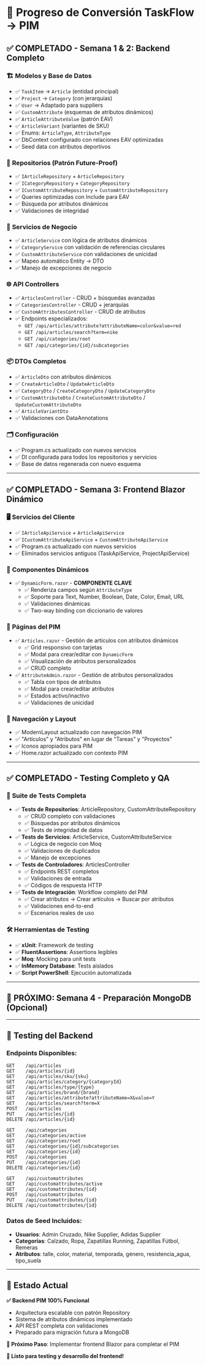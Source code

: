 # 🚀 Progreso de Conversión TaskFlow → PIM

## ✅ **COMPLETADO - Semana 1 & 2: Backend Completo**

### 🏗️ **Modelos y Base de Datos**

- ✅ `TaskItem` → `Article` (entidad principal)
- ✅ `Project` → `Category` (con jerarquías)
- ✅ `User` → Adaptado para suppliers
- ✅ `CustomAttribute` (esquemas de atributos dinámicos)
- ✅ `ArticleAttributeValue` (patrón EAV)
- ✅ `ArticleVariant` (variantes de SKU)
- ✅ Enums: `ArticleType`, `AttributeType`
- ✅ DbContext configurado con relaciones EAV optimizadas
- ✅ Seed data con atributos deportivos

### 🔄 **Repositorios (Patrón Future-Proof)**

- ✅ `IArticleRepository` + `ArticleRepository`
- ✅ `ICategoryRepository` + `CategoryRepository`
- ✅ `ICustomAttributeRepository` + `CustomAttributeRepository`
- ✅ Queries optimizadas con Include para EAV
- ✅ Búsqueda por atributos dinámicos
- ✅ Validaciones de integridad

### 🧠 **Servicios de Negocio**

- ✅ `ArticleService` con lógica de atributos dinámicos
- ✅ `CategoryService` con validación de referencias circulares
- ✅ `CustomAttributeService` con validaciones de unicidad
- ✅ Mapeo automático Entity → DTO
- ✅ Manejo de excepciones de negocio

### 🌐 **API Controllers**

- ✅ `ArticlesController` - CRUD + búsquedas avanzadas
- ✅ `CategoriesController` - CRUD + jerarquías
- ✅ `CustomAttributesController` - CRUD de atributos
- ✅ Endpoints especializados:
  - `GET /api/articles/attribute?attributeName=color&value=red`
  - `GET /api/articles/search?term=nike`
  - `GET /api/categories/root`
  - `GET /api/categories/{id}/subcategories`

### 📦 **DTOs Completos**

- ✅ `ArticleDto` con atributos dinámicos
- ✅ `CreateArticleDto` / `UpdateArticleDto`
- ✅ `CategoryDto` / `CreateCategoryDto` / `UpdateCategoryDto`
- ✅ `CustomAttributeDto` / `CreateCustomAttributeDto` / `UpdateCustomAttributeDto`
- ✅ `ArticleVariantDto`
- ✅ Validaciones con DataAnnotations

### 🗂️ **Configuración**

- ✅ Program.cs actualizado con nuevos servicios
- ✅ DI configurada para todos los repositorios y servicios
- ✅ Base de datos regenerada con nuevo esquema

---

## ✅ **COMPLETADO - Semana 3: Frontend Blazor Dinámico**

### 🖥️ **Servicios del Cliente**

- ✅ `IArticleApiService` + `ArticleApiService`
- ✅ `ICustomAttributeApiService` + `CustomAttributeApiService`
- ✅ Program.cs actualizado con nuevos servicios
- ✅ Eliminados servicios antiguos (TaskApiService, ProjectApiService)

### 🧩 **Componentes Dinámicos**

- ✅ `DynamicForm.razor` - **COMPONENTE CLAVE**
  - ✅ Renderiza campos según `AttributeType`
  - ✅ Soporte para Text, Number, Boolean, Date, Color, Email, URL
  - ✅ Validaciones dinámicas
  - ✅ Two-way binding con diccionario de valores

### 📄 **Páginas del PIM**

- ✅ `Articles.razor` - Gestión de artículos con atributos dinámicos
  - ✅ Grid responsivo con tarjetas
  - ✅ Modal para crear/editar con `DynamicForm`
  - ✅ Visualización de atributos personalizados
  - ✅ CRUD completo
- ✅ `AttributeAdmin.razor` - Gestión de atributos personalizados
  - ✅ Tabla con tipos de atributos
  - ✅ Modal para crear/editar atributos
  - ✅ Estados activo/inactivo
  - ✅ Validaciones de unicidad

### 🧭 **Navegación y Layout**

- ✅ ModernLayout actualizado con navegación PIM
- ✅ "Artículos" y "Atributos" en lugar de "Tareas" y "Proyectos"
- ✅ Iconos apropiados para PIM
- ✅ Home.razor actualizado con contexto PIM

---

## ✅ **COMPLETADO - Testing Completo y QA**

### 🧪 **Suite de Tests Completa**

- ✅ **Tests de Repositorios**: ArticleRepository, CustomAttributeRepository
  - ✅ CRUD completo con validaciones
  - ✅ Búsquedas por atributos dinámicos
  - ✅ Tests de integridad de datos
- ✅ **Tests de Servicios**: ArticleService, CustomAttributeService
  - ✅ Lógica de negocio con Moq
  - ✅ Validaciones de duplicados
  - ✅ Manejo de excepciones
- ✅ **Tests de Controladores**: ArticlesController
  - ✅ Endpoints REST completos
  - ✅ Validaciones de entrada
  - ✅ Códigos de respuesta HTTP
- ✅ **Tests de Integración**: Workflow completo del PIM
  - ✅ Crear atributos → Crear artículos → Buscar por atributos
  - ✅ Validaciones end-to-end
  - ✅ Escenarios reales de uso

### 🛠️ **Herramientas de Testing**

- ✅ **xUnit**: Framework de testing
- ✅ **FluentAssertions**: Assertions legibles
- ✅ **Moq**: Mocking para unit tests
- ✅ **InMemory Database**: Tests aislados
- ✅ **Script PowerShell**: Ejecución automatizada

---

## 🎯 **PRÓXIMO: Semana 4 - Preparación MongoDB (Opcional)**

---

## 🧪 **Testing del Backend**

### Endpoints Disponibles:

```
GET    /api/articles
GET    /api/articles/{id}
GET    /api/articles/sku/{sku}
GET    /api/articles/category/{categoryId}
GET    /api/articles/type/{type}
GET    /api/articles/brand/{brand}
GET    /api/articles/attribute?attributeName=X&value=Y
GET    /api/articles/search?term=X
POST   /api/articles
PUT    /api/articles/{id}
DELETE /api/articles/{id}

GET    /api/categories
GET    /api/categories/active
GET    /api/categories/root
GET    /api/categories/{id}/subcategories
GET    /api/categories/{id}
POST   /api/categories
PUT    /api/categories/{id}
DELETE /api/categories/{id}

GET    /api/customattributes
GET    /api/customattributes/active
GET    /api/customattributes/{id}
POST   /api/customattributes
PUT    /api/customattributes/{id}
DELETE /api/customattributes/{id}
```

### Datos de Seed Incluidos:

- **Usuarios**: Admin Cruzado, Nike Supplier, Adidas Supplier
- **Categorías**: Calzado, Ropa, Zapatillas Running, Zapatillas Fútbol, Remeras
- **Atributos**: talle, color, material, temporada, género, resistencia_agua, tipo_suela

---

## 🎉 **Estado Actual**

**✅ Backend PIM 100% Funcional**

- Arquitectura escalable con patrón Repository
- Sistema de atributos dinámicos implementado
- API REST completa con validaciones
- Preparado para migración futura a MongoDB

**🔄 Próximo Paso**: Implementar frontend Blazor para completar el PIM

**🚀 Listo para testing y desarrollo del frontend!**

